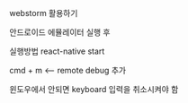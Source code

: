 
webstorm 활용하기 

안드로이드 에뮬레이터 실행 후 

실행방법 
react-native start 

cmd + m <-- remote debug 추가 

윈도우에서 안되면 keyboard 입력을 취소시켜야 함 
